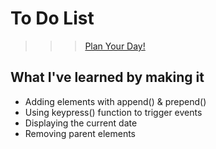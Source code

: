 # To Do List

>>> [Plan Your Day!](https://list-do-to.netlify.app/)


## What I've learned by making it

<ul>
   <li>Adding elements with append() & prepend()</li>
  <li>Using keypress() function to trigger events</li>
  <li>Displaying the current date</li>
  <li>Removing parent elements</li>
</ul>
